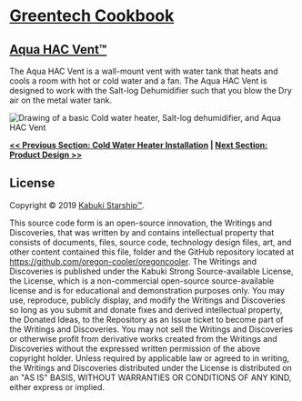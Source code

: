 # [Greentech Cookbook](../readme.md)

## [Aqua HAC Vent™](./)

The Aqua HAC Vent is a wall-mount vent with water tank that heats and cools a room with hot or cold water and a fan. The Aqua HAC Vent is designed to work with the Salt-log Dehumidifier such that you blow the Dry air on the metal water tank.

![Drawing of a basic Cold water heater, Salt-log dehumidifier, and Aqua HAC Vent](oregon-cooler.aqua_hacv.drawing.png)

**[<< Previous Section: Cold Water Heater Installation](../cold_water_heater/installation) | [Next Section: Product Design >>](./product_design)**

## License

Copyright © 2019 [Kabuki Starship™](kabukistarship.com).

This source code form is an open-source innovation, the Writings and Discoveries, that was written by and contains intellectual property that consists of documents, files, source code, technology design files, art, and other content contained this file, folder and the GitHub repository located at <https://github.com/oregon-cooler/oregoncooler>. The Writings and Discoveries is published under the Kabuki Strong Source-available License, the License, which is a non-commercial open-source source-available license and is for educational and demonstration purposes only. You may use, reproduce, publicly display, and modify the Writings and Discoveries so long as you submit and donate fixes and derived intellectual property, the Donated Ideas, to the Repository as an Issue ticket to become part of the Writings and Discoveries. You may not sell the Writings and Discoveries or otherwise profit from derivative works created from the Writings and Discoveries without the expressed written permission of the above copyright holder. Unless required by applicable law or agreed to in writing, the Writings and Discoveries distributed under the License is distributed on an "AS IS" BASIS, WITHOUT WARRANTIES OR CONDITIONS OF ANY KIND, either express or implied.
